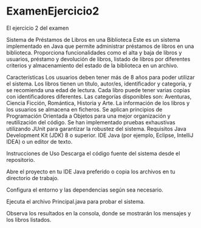 # ExamenEjercicio2
El ejercicio 2 del examen


Sistema de Préstamos de Libros en una Biblioteca
Este es un sistema implementado en Java que permite administrar préstamos de libros en una biblioteca. Proporciona funcionalidades como el alta y baja de libros y usuarios, préstamo y devolución de libros, listado de libros por diferentes criterios y almacenamiento del estado de la biblioteca en un archivo.

Características
Los usuarios deben tener más de 8 años para poder utilizar el sistema.
Los libros tienen un título, autor/es, identificador y categoría, y se recomienda una edad de lectura.
Cada libro puede tener varias copias con identificadores diferentes.
Las categorías disponibles son: Aventuras, Ciencia Ficción, Romántica, Historia y Arte.
La información de los libros y los usuarios se almacena en ficheros.
Se aplican principios de Programación Orientada a Objetos para una mejor organización y reutilización del código.
Se han implementado pruebas exhaustivas utilizando JUnit para garantizar la robustez del sistema.
Requisitos
Java Development Kit (JDK) 8 o superior.
IDE Java (por ejemplo, Eclipse, IntelliJ IDEA) o un editor de texto.

Instrucciones de Uso
Descarga el código fuente del sistema desde el repositorio.

Abre el proyecto en tu IDE Java preferido o copia los archivos en tu directorio de trabajo.

Configura el entorno y las dependencias según sea necesario.

Ejecuta el archivo Principal.java para probar el sistema.

Observa los resultados en la consola, donde se mostrarán los mensajes y los libros listados.

